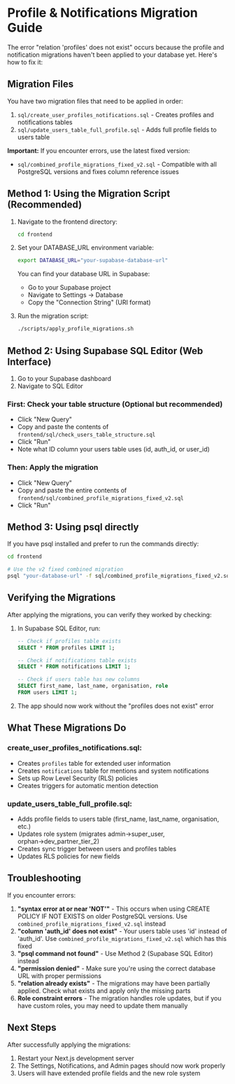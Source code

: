 # Profile & Notifications Migration Guide

The error "relation 'profiles' does not exist" occurs because the profile and notification migrations haven't been applied to your database yet. Here's how to fix it:

## Migration Files

You have two migration files that need to be applied in order:
1. `sql/create_user_profiles_notifications.sql` - Creates profiles and notifications tables
2. `sql/update_users_table_full_profile.sql` - Adds full profile fields to users table

**Important:** If you encounter errors, use the latest fixed version:
- `sql/combined_profile_migrations_fixed_v2.sql` - Compatible with all PostgreSQL versions and fixes column reference issues

## Method 1: Using the Migration Script (Recommended)

1. Navigate to the frontend directory:
   ```bash
   cd frontend
   ```

2. Set your DATABASE_URL environment variable:
   ```bash
   export DATABASE_URL="your-supabase-database-url"
   ```
   
   You can find your database URL in Supabase:
   - Go to your Supabase project
   - Navigate to Settings → Database
   - Copy the "Connection String" (URI format)

3. Run the migration script:
   ```bash
   ./scripts/apply_profile_migrations.sh
   ```

## Method 2: Using Supabase SQL Editor (Web Interface)

1. Go to your Supabase dashboard
2. Navigate to SQL Editor

### First: Check your table structure (Optional but recommended)
- Click "New Query"
- Copy and paste the contents of `frontend/sql/check_users_table_structure.sql`
- Click "Run"
- Note what ID column your users table uses (id, auth_id, or user_id)

### Then: Apply the migration
- Click "New Query"
- Copy and paste the entire contents of `frontend/sql/combined_profile_migrations_fixed_v2.sql`
- Click "Run"

## Method 3: Using psql directly

If you have psql installed and prefer to run the commands directly:

```bash
cd frontend

# Use the v2 fixed combined migration
psql "your-database-url" -f sql/combined_profile_migrations_fixed_v2.sql
```

## Verifying the Migrations

After applying the migrations, you can verify they worked by checking:

1. In Supabase SQL Editor, run:
   ```sql
   -- Check if profiles table exists
   SELECT * FROM profiles LIMIT 1;
   
   -- Check if notifications table exists
   SELECT * FROM notifications LIMIT 1;
   
   -- Check if users table has new columns
   SELECT first_name, last_name, organisation, role 
   FROM users LIMIT 1;
   ```

2. The app should now work without the "profiles does not exist" error

## What These Migrations Do

### create_user_profiles_notifications.sql:
- Creates `profiles` table for extended user information
- Creates `notifications` table for mentions and system notifications
- Sets up Row Level Security (RLS) policies
- Creates triggers for automatic mention detection

### update_users_table_full_profile.sql:
- Adds profile fields to users table (first_name, last_name, organisation, etc.)
- Updates role system (migrates admin→super_user, orphan→dev_partner_tier_2)
- Creates sync trigger between users and profiles tables
- Updates RLS policies for new fields

## Troubleshooting

If you encounter errors:

1. **"syntax error at or near 'NOT'"** - This occurs when using CREATE POLICY IF NOT EXISTS on older PostgreSQL versions. Use `combined_profile_migrations_fixed_v2.sql` instead
2. **"column 'auth_id' does not exist"** - Your users table uses 'id' instead of 'auth_id'. Use `combined_profile_migrations_fixed_v2.sql` which has this fixed
3. **"psql command not found"** - Use Method 2 (Supabase SQL Editor) instead
4. **"permission denied"** - Make sure you're using the correct database URL with proper permissions
5. **"relation already exists"** - The migrations may have been partially applied. Check what exists and apply only the missing parts
6. **Role constraint errors** - The migration handles role updates, but if you have custom roles, you may need to update them manually

## Next Steps

After successfully applying the migrations:
1. Restart your Next.js development server
2. The Settings, Notifications, and Admin pages should now work properly
3. Users will have extended profile fields and the new role system 